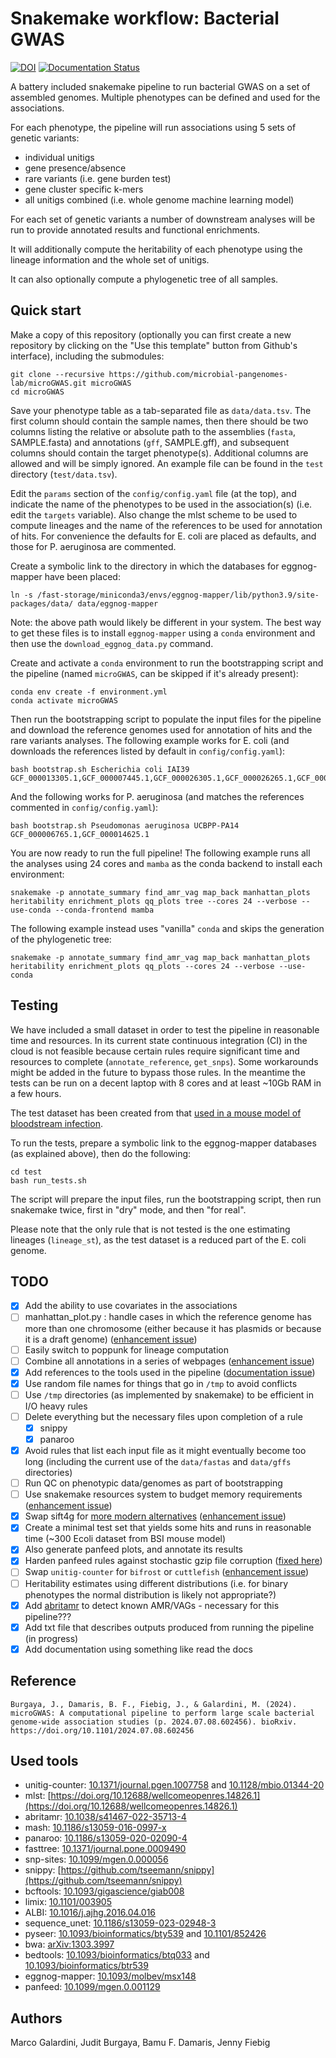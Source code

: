 # Snakemake workflow: Bacterial GWAS

[![DOI](https://zenodo.org/badge/DOI/10.5281/zenodo.12685497.svg)](https://doi.org/10.5281/zenodo.12685497)
[![Documentation Status](https://readthedocs.org/projects/microgwas/badge/?version=latest)](https://microgwas.readthedocs.io/en/latest/?badge=latest)

A battery included snakemake pipeline to run bacterial GWAS on a set of assembled genomes.
Multiple phenotypes can be defined and used for the associations.

For each phenotype, the pipeline will run associations using 5 sets of genetic variants:

* individual unitigs
* gene presence/absence
* rare variants (i.e. gene burden test)
* gene cluster specific k-mers
* all unitigs combined (i.e. whole genome machine learning model)

For each set of genetic variants a number of downstream analyses will be run to provide
annotated results and functional enrichments.

It will additionally compute the heritability of each phenotype using
the lineage information and the whole set of unitigs.

It can also optionally compute a phylogenetic tree of all samples.

## Quick start

Make a copy of this repository (optionally you can first create a new repository by clicking on the "Use this template" button
from Github's interface), including the submodules:

    git clone --recursive https://github.com/microbial-pangenomes-lab/microGWAS.git microGWAS
    cd microGWAS

Save your phenotype table as a tab-separated file as `data/data.tsv`.
The first column should contain the sample names, then there should be two columns
listing the relative or absolute path to the assemblies (`fasta`, SAMPLE.fasta) and annotations (`gff`, SAMPLE.gff),
and subsequent columns should
contain the target phenotype(s). Additional columns are allowed and will be simply ignored.
An example file can be found in the `test` directory (`test/data.tsv`).

Edit the `params` section of the `config/config.yaml` file (at the top), and indicate the name
of the phenotypes to be used in the association(s) (i.e. edit the `targets` variable).
Also change the mlst scheme to be used to compute lineages and the name of the references to be used
for annotation of hits. For convenience the defaults for E. coli are placed as defaults, and those
for P. aeruginosa are commented.

Create a symbolic link to the directory in which the databases for eggnog-mapper have been placed:

    ln -s /fast-storage/miniconda3/envs/eggnog-mapper/lib/python3.9/site-packages/data/ data/eggnog-mapper

Note: the above path would likely be different in your system. The best way to get these files is to install
`eggnog-mapper` using a `conda` environment and then use the `download_eggnog_data.py` command.

Create and activate a `conda` environment to run the bootstrapping script and the pipeline (named `microGWAS`, can be skipped if it's already present):

    conda env create -f environment.yml
    conda activate microGWAS

Then run the bootstrapping script to populate the input files for the pipeline and download the reference genomes
used for annotation of hits and the rare variants analyses. The following example works for E. coli (and downloads the references listed by default in `config/config.yaml`):

    bash bootstrap.sh Escherichia coli IAI39 GCF_000013305.1,GCF_000007445.1,GCF_000026305.1,GCF_000026265.1,GCF_000026345.1,GCF_000005845.2,GCF_000026325.1,GCF_000013265.1 

And the following works for P. aeruginosa (and matches the references commented in `config/config.yaml`):

    bash bootstrap.sh Pseudomonas aeruginosa UCBPP-PA14 GCF_000006765.1,GCF_000014625.1 

You are now ready to run the full pipeline! The following example runs all the analyses using 24 cores and `mamba` as the conda backend
to install each environment:

    snakemake -p annotate_summary find_amr_vag map_back manhattan_plots heritability enrichment_plots qq_plots tree --cores 24 --verbose --use-conda --conda-frontend mamba
    
The following example instead uses "vanilla" `conda` and skips the generation of the phylogenetic tree:

    snakemake -p annotate_summary find_amr_vag map_back manhattan_plots heritability enrichment_plots qq_plots --cores 24 --verbose --use-conda


## Testing

We have included a small dataset in order to test the pipeline in reasonable time
and resources. In its current state continuous integration (CI) in the cloud is not feasible
because certain rules require significant time and resources to complete (`annotate_reference`,
`get_snps`). Some workarounds might be added in the future to bypass those rules. In the meantime the
tests can be run on a decent laptop with 8 cores and at least ~10Gb RAM in a few hours.

The test dataset has been created from that [used in a mouse model of bloodstream infection]().

To run the tests, prepare a symbolic link to the eggnog-mapper
databases (as explained above), then do the following:

    cd test
    bash run_tests.sh

The script will prepare the input files, run the bootstrapping script, then run snakemake twice,
first in "dry" mode, and then "for real".

Please note that the only rule that is not tested is the one estimating lineages (`lineage_st`), as the
test dataset is a reduced part of the E. coli genome.

## TODO

- [x] Add the ability to use covariates in the associations
- [ ] manhattan_plot.py : handle cases in which the reference genome has more than one chromosome (either because it has plasmids or because it is a draft genome) ([enhancement issue](https://github.com/microbial-pangenomes-lab/microGWAS/issues/8))
- [ ] Easily switch to poppunk for lineage computation
- [ ] Combine all annotations in a series of webpages ([enhancement issue](https://github.com/microbial-pangenomes-lab/microGWAS/issues/6))
- [x] Add references to the tools used in the pipeline ([documentation issue](https://github.com/microbial-pangenomes-lab/microGWAS/issues/7))
- [x] Use random file names for things that go in `/tmp` to avoid conflicts
- [ ] Use `/tmp` directories (as implemented by snakemake) to be efficient in I/O heavy rules
- [ ] Delete everything but the necessary files upon completion of a rule
    - [x] snippy
    - [x] panaroo
- [x] Avoid rules that list each input file as it might eventually become too long (including the current use of the `data/fastas` and `data/gffs` directories)
- [ ] Run QC on phenotypic data/genomes as part of bootstrapping
- [ ] Use snakemake resources system to budget memory requirements ([enhancement issue](https://github.com/microbial-pangenomes-lab/microGWAS/issues/9))
- [x] Swap sift4g for [more modern alternatives](https://genomebiology.biomedcentral.com/articles/10.1186/s13059-023-02948-3) ([enhancement issue](https://github.com/microbial-pangenomes-lab/microGWAS/issues/10))
- [x] Create a minimal test set that yields some hits and runs in reasonable time (~300 Ecoli dataset from BSI mouse model)
- [x] Also generate panfeed plots, and annotate its results
- [x] Harden panfeed rules against stochastic gzip file corruption ([fixed here](https://github.com/microbial-pangenomes-lab/microGWAS/pull/1))
- [ ] Swap `unitig-counter` for `bifrost` or `cuttlefish` ([enhancement issue](https://github.com/microbial-pangenomes-lab/microGWAS/issues/11))
- [ ] Heritability estimates using different distributions (i.e. for binary phenotypes the normal distribution is likely not appropriate?)
- [x] Add [abritamr](https://github.com/MDU-PHL/abritamr) to detect known AMR/VAGs - necessary for this pipeline???
- [x] Add txt file that describes outputs produced from running the pipeline (in progress)
- [X] Add documentation using something like read the docs

## Reference

    Burgaya, J., Damaris, B. F., Fiebig, J., & Galardini, M. (2024). microGWAS: A computational pipeline to perform large scale bacterial genome-wide association studies (p. 2024.07.08.602456). bioRxiv. https://doi.org/10.1101/2024.07.08.602456

## Used tools

- unitig-counter: [10.1371/journal.pgen.1007758](10.1371/journal.pgen.1007758) and [10.1128/mbio.01344-20](10.1128/mbio.01344-20)
- mlst: [https://doi.org/10.12688/wellcomeopenres.14826.1](https://doi.org/10.12688/wellcomeopenres.14826.1)
- abritamr: [10.1038/s41467-022-35713-4](10.1038/s41467-022-35713-4)
- mash: [10.1186/s13059-016-0997-x](10.1186/s13059-016-0997-x)
- panaroo: [10.1186/s13059-020-02090-4](10.1186/s13059-020-02090-4)
- fasttree: [10.1371/journal.pone.0009490](10.1371/journal.pone.0009490)
- snp-sites: [10.1099/mgen.0.000056](10.1099/mgen.0.000056)
- snippy: [https://github.com/tseemann/snippy](https://github.com/tseemann/snippy)
- bcftools: [10.1093/gigascience/giab008](10.1093/gigascience/giab008)
- limix: [10.1101/003905](10.1101/003905)
- ALBI: [10.1016/j.ajhg.2016.04.016](10.1016/j.ajhg.2016.04.016)
- sequence_unet: [10.1186/s13059-023-02948-3](10.1186/s13059-023-02948-3)
- pyseer: [10.1093/bioinformatics/bty539](10.1093/bioinformatics/bty539) and [10.1101/852426](10.1101/852426)
- bwa: [arXiv:1303.3997](https://arxiv.org/abs/1303.3997)
- bedtools: [10.1093/bioinformatics/btq033](10.1093/bioinformatics/btq033) and [10.1093/bioinformatics/btr539](10.1093/bioinformatics/btr539)
- eggnog-mapper: [10.1093/molbev/msx148](10.1093/molbev/msx148)
- panfeed: [10.1099/mgen.0.001129](10.1099/mgen.0.001129)

## Authors

Marco Galardini, Judit Burgaya, Bamu F. Damaris, Jenny Fiebig
